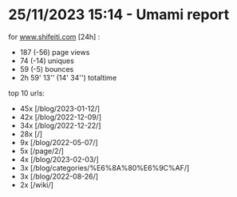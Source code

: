 # 25/11/2023 15:14 - Umami report
for www.shifeiti.com [24h] :

 - 187 (-56) page views
 - 74 (-14) uniques
 - 59 (-5) bounces
 - 2h 59' 13'' (14' 34'') totaltime


top 10 urls:
 - 45x [/blog/2023-01-12/]
 - 42x [/blog/2022-12-09/]
 - 34x [/blog/2022-12-22/]
 - 28x [/]
 - 9x [/blog/2022-05-07/]
 - 5x [/page/2/]
 - 4x [/blog/2023-02-03/]
 - 3x [/blog/categories/%E6%8A%80%E6%9C%AF/]
 - 3x [/blog/2022-08-26/]
 - 2x [/wiki/]


